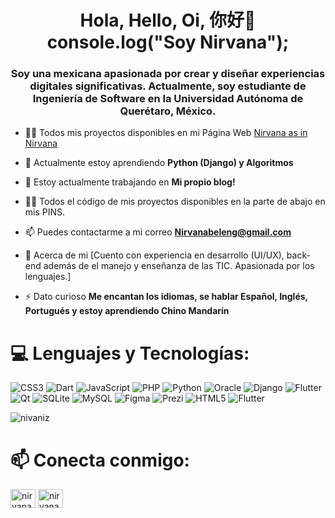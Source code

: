 <h1 align="center">Hola, Hello, Oi, 你好👋 console.log("Soy Nirvana");</h1>
<h3 align="center">Soy una mexicana apasionada por crear y diseñar experiencias digitales significativas. Actualmente, soy estudiante de Ingeniería de Software en la Universidad Autónoma de Querétaro, México.</h3>

- 👨‍💻 Todos mis proyectos disponibles en mi Página Web [Nirvana as in Nirvana](https://codingwithnirvana.pythonanywhere.com)

- 🌱 Actualmente estoy aprendiendo **Python (Django) y Algoritmos**

- 🔭 Estoy actualmente trabajando en **Mi propio blog!**

- 👨‍💻 Todos el código de mis proyectos disponibles en la parte de abajo en mis PINS.

- 📫 Puedes contactarme a mi correo **Nirvanabeleng@gmail.com**

- 📄 Acerca de mi [Cuento con experiencia en desarrollo (UI/UX), back-end además de el manejo y enseñanza de las TIC. Apasionada por los lenguajes.]

- ⚡ Dato curioso **Me encantan los idiomas, se hablar Español, Inglés, Portugués y estoy aprendiendo Chino Mandarín**

# 💻 Lenguajes y Tecnologías:
![CSS3](https://img.shields.io/badge/css3-%231572B6.svg?style=for-the-badge&logo=css3&logoColor=white) ![Dart](https://img.shields.io/badge/dart-%230175C2.svg?style=for-the-badge&logo=dart&logoColor=white) ![JavaScript](https://img.shields.io/badge/javascript-%23323330.svg?style=for-the-badge&logo=javascript&logoColor=%23F7DF1E) ![PHP](https://img.shields.io/badge/php-%23777BB4.svg?style=for-the-badge&logo=php&logoColor=white) ![Python](https://img.shields.io/badge/python-3670A0?style=for-the-badge&logo=python&logoColor=ffdd54) ![Oracle](https://img.shields.io/badge/Oracle-F80000?style=for-the-badge&logo=oracle&logoColor=white) ![Django](https://img.shields.io/badge/django-%23092E20.svg?style=for-the-badge&logo=django&logoColor=white) ![Flutter](https://img.shields.io/badge/Flutter-%2302569B.svg?style=for-the-badge&logo=Flutter&logoColor=white) ![Qt](https://img.shields.io/badge/Qt-%23217346.svg?style=for-the-badge&logo=Qt&logoColor=white) ![SQLite](https://img.shields.io/badge/sqlite-%2307405e.svg?style=for-the-badge&logo=sqlite&logoColor=white) ![MySQL](https://img.shields.io/badge/mysql-%2300000f.svg?style=for-the-badge&logo=mysql&logoColor=white) ![Figma](https://img.shields.io/badge/figma-%23F24E1E.svg?style=for-the-badge&logo=figma&logoColor=white) ![Prezi](https://img.shields.io/badge/Prezi-%23000000.svg?style=for-the-badge&logo=Prezi&logoColor=white) ![HTML5](https://img.shields.io/badge/html5-%23E34F26.svg?style=for-the-badge&logo=html5&logoColor=white) ![Flutter](https://img.shields.io/badge/Flutter-%2302569B.svg?style=for-the-badge&logo=Flutter&logoColor=white)

<p><img align="center" src="https://github-readme-stats.vercel.app/api/top-langs?username=nivaniz&show_icons=true&locale=en&layout=compact" alt="nivaniz" /></p>

#  📫 Conecta conmigo:
<p align="left">
<a href="https://linkedin.com/in/nirvanabelen/" target="blank"><img align="center" src="https://raw.githubusercontent.com/rahuldkjain/github-profile-readme-generator/master/src/images/icons/Social/linked-in-alt.svg" alt="nirvanabelen/" height="30" width="40" /></a>
<a href="https://www.behance.net/nirvanabeln" target="blank"><img align="center" src="https://raw.githubusercontent.com/rahuldkjain/github-profile-readme-generator/master/src/images/icons/Social/behance.svg" alt="nirvanabeln" height="30" width="40" /></a>
</p>
